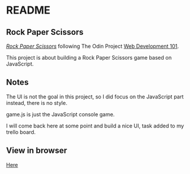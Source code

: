 # README

## Rock Paper Scissors

[*Rock Paper Scissors*](https://www.theodinproject.com/courses/web-development-101/lessons/rock-paper-scissors)
following The Odin Project [Web Development 101](https://www.theodinproject.com/courses/web-development-101).

This project is about building a Rock Paper Scissors game based on JavaScript. 

## Notes

The UI is not the goal in this project, so I did focus on the JavaScript part instead, there is no style. 

game.js is just the JavaScript console game.

I will come back here at some point and build a nice UI, task added to my trello board.

## View in browser

[Here](https://enigmatic-caverns-74021.herokuapp.com/)